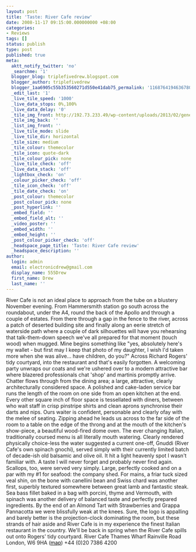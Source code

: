 ```yaml
---
layout: post
title: 'Taste: River Cafe review'
date: 2008-11-17 09:15:00.000000000 +08:00
categories:
- Reviews
tags: []
status: publish
type: post
published: true
meta:
  aktt_notify_twitter: 'no'
  _searchme: '1'
  blogger_blog: triplefivedrew.blogspot.com
  blogger_author: triplefivedrew
  blogger_1aa6905c55b353560271d550e41dab75_permalink: '1168764194636780545'
  _edit_last: '1'
  _live_tile_speed: '1000'
  _live_data_stops: 0%,100%
  _live_data_delay: '0'
  _tile_img_front: http://192.73.233.49/wp-content/uploads/2013/02/generic-restaurant-shot-tile.jpg
  _tile_img_back: ''
  _list_img_front: ''
  _live_tile_mode: slide
  _live_tile_dir: horizontal
  _tile_size: medium
  _tile_colour: themecolor
  _tile_icon: quote-dark
  _tile_colour_pick: none
  _live_tile_check: 'off'
  _live_data_stack: 'off'
  _lightbox_check: 'on'
  _colour_picker_check: 'off'
  _tile_icon_check: 'off'
  _tile_date_check: 'on'
  _post_colour: themecolor
  _post_colour_pick: none
  _post_hyperlink: ''
  _embed_field: ''
  _embed_field_alt: ''
  _video_poster: ''
  _embed_width: ''
  _embed_height: ''
  _post_colour_picker_check: 'off'
  _headspace_page_title: 'Taste: River Cafe review'
  _headspace_description: ''
author:
  login: admin
  email: electronicdrew@gmail.com
  display_name: 555Drew
  first_name: Drew
  last_name: ''
---
```

River Cafe is not an ideal place to approach from the tube on a blustery November evening. From Hammersmith station go south across the roundabout, under the A4, round the back of the Apollo and through a couple of estates. From there through a gap in the fence to the river, across a patch of deserted building site and finally along an eerie stretch of waterside path where a couple of dark silhouettes will have you rehearsing that talk-them-down speech we've all prepared for that moment (touch wood) when mugged. Mine begins something like "yes, absolutely here's my wallet - but first may I keep that photo of my daughter, I wish I'd taken more when she was alive... have children, do you?"
Across Richard Rogers' tidy courtyard, into the restaurant and that's easily forgotten. A welcoming party unwraps our coats and we're ushered over to a modern attractive bar where blazered professionals chat 'shop' and martinis promptly arrive.
Chatter flows through from the dining area; a large, attractive, clearly architecturally considered space. A polished and cake-laden service bar runs the length of the room on one side from an open kitchen at the end. Every other square inch of floor space is tessellated with diners, between who wait staff in crisp pinstripe shirts and clean aprons synchronise their darts and nips.
Ours waiter is confident, personable and clearly ofay with the melee of seating. Zipping ahead he leads us across to the far side of the room to a table on the edge of the throng and at the mouth of the kitchen's show-piece, a beautiful wood-fired dome oven.
The ever changing Italian, traditionally coursed menu is all literally mouth watering. Clearly rendered physically choice-less the water suggested a current one-off, Gnuddi (River Cafe's own spinach gnochi), served simply with their currently limited batch of decade-ish old balsamic and olive oil. It hit a light heavenly spot I wasn't familiar with. A taste I will never forget and probably never find again. Scallops, too, were served very simply. Large, perfectly cooked and on a par with my #1 for seafood: the company shed.
For mains, a friar tuck sized veal shin, on the bone with canellini bean and Swiss chard was another first,  superbly textured somewhere between great lamb and fantastic steak. Sea bass fillet baked in a bag with porcini, thyme and Vermouth, with spinach was another delivery of balanced taste and perfectly prepared ingredients.
By the end of an Almond Tart with Strawberries and Grappa Pannacotta we were blissfully weak at the knees.
Sure,  the logo is appalling and barely better is the projection-clock dominating the room, but these strands of hair aside and River Cafe is in my experience the finest Italian restaurant in the country. We'll be back in spring when the River Cafe spills out onto Rogers' tidy courtyard.
River Cafe
Thames Wharf
Rainville Road
London, W6 9HA (<a href="http://maps.google.co.uk/maps?f=q&amp;source=s_q&amp;hl=en&amp;geocode=&amp;q=W6+9HA&amp;sll=53.800651,-4.064941&amp;sspn=9.895931,28.300781&amp;ie=UTF8&amp;ll=51.484376,-0.223331&amp;spn=0.010182,0.027637&amp;z=15&amp;iwloc=addr"><span style="color: #000000;">map</span></a>)
+44 (0)20 7386 4200
